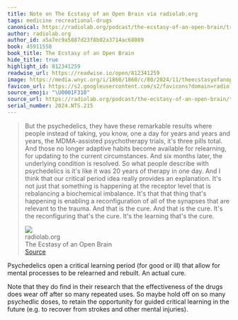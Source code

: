 ```yaml
---
title: Note on The Ecstasy of an Open Brain via radiolab.org
tags: medicine recreational-drugs
canonical: https://radiolab.org/podcast/the-ecstasy-of-an-open-brain/transcript
author: radiolab.org
author_id: a5a7ec9a5887d23f8b02a3714ac68089
book: 45911558
book_title: The Ecstasy of an Open Brain
hide_title: true
highlight_id: 812341259
readwise_url: https://readwise.io/open/812341259
image: https://media.wnyc.org/i/1860/1860/c/80/2024/11/theecstasyofanopenbrain-img-3000x3000centered
favicon_url: https://s2.googleusercontent.com/s2/favicons?domain=radiolab.org
source_emoji: "\U0001F310"
source_url: https://radiolab.org/podcast/the-ecstasy-of-an-open-brain/transcript#:~:text=But%20the%20psychedelics%2C,that%27s%20the%20cure.
serial_number: 2024.NTS.215
---
```

> But the psychedelics, they have these remarkable results where people instead of taking, you know, one a day for years and years and years, the MDMA-assisted psychotherapy trials, it's three pills total. And those no longer adaptive habits become available for relearning, for updating to the current circumstances. And six months later, the underlying condition is resolved. So what people describe with psychedelics is it's like it was 20 years of therapy in one day. And I think that our critical period idea really provides an explanation. It's not just that something is happening at the receptor level that is rebalancing a biochemical imbalance. It's that that thing that's happening is enabling a reconfiguration of all of the synapses that are relevant to the trauma. And that is the cure. And that is the cure. It's the reconfiguring that's the cure. It's the learning that's the cure.
> <div class="quoteback-footer"><div class="quoteback-avatar"><img class="mini-favicon" src="https://s2.googleusercontent.com/s2/favicons?domain=radiolab.org"></div><div class="quoteback-metadata"><div class="metadata-inner"><span style="display:none">FROM:</span><div aria-label="radiolab.org" class="quoteback-author"> radiolab.org</div><div aria-label="The Ecstasy of an Open Brain" class="quoteback-title"> The Ecstasy of an Open Brain</div></div></div><div class="quoteback-backlink"><a target="_blank" aria-label="go to the full text of this quotation" rel="noopener" href="https://radiolab.org/podcast/the-ecstasy-of-an-open-brain/transcript#:~:text=But%20the%20psychedelics%2C,that%27s%20the%20cure." class="quoteback-arrow"> Source</a></div></div>

Psychedelics open a critical learning period (for good or ill) that allow for mental processes to be relearned and rebuilt. An actual cure.

Note that they do find in their research that the effectiveness of the drugs does wear off after so many repeated uses. So maybe hold off on so many psychedlic doses, to retain the opportunity for guided critical learning in the future (e.g. to recover from strokes and other mental injuries).